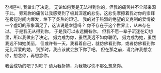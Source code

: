 장세훈씨,
  我做出了决定。
  无论如何我是无法得到你的，但我的痛苦并不全部来源于此。
  旁观你的痛苦让我感受到了极其深邃的悲伤，这悲伤摩擦着我对你的崇拜在极短时间内爆发，烙下了炙热的印记。
  我的对于热烈的绝望的又克制的爱情被一个虚幻的形象满足了，这该说是幸运吗？
  你不存在于这个世界上，从未存在过。
  于是我无从得到你。
  于是我可以永远拥有你。
  但我不愿一辈子沉迷在幻想里，所以我做出了决定。
  努力成为你，虽然我远不如你聪明，
  努力成为她，虽然我远不如她美丽。
  但或许有一天，我看着自己，就仿佛看到你，或者仿佛看到你无比深爱的她。
  到那时，我应该就会放下你了吧。
  但在那之前，请允许我想念你，想念你，再想念你。

  我会成功的吧？对吧？
  请为我祈祷，为我能尽快不那么想念你。

